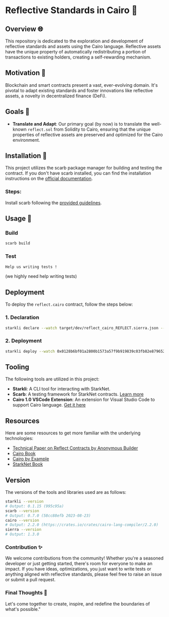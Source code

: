 # Reflective Standards in Cairo 🐫

## Overview 🌐

This repository is dedicated to the exploration and development of reflective standards and assets using the Cairo language. Reflective assets have the unique property of automatically redistributing a portion of transactions to existing holders, creating a self-rewarding mechanism.

## Motivation 🚀

Blockchain and smart contracts present a vast, ever-evolving domain. It's pivotal to adapt existing standards and foster innovations like reflective assets, a novelty in decentralized finance (DeFi).

## Goals 🎯

- **Translate and Adapt**: Our primary goal (by now) is to translate the well-known `reflect.sol` from Solidity to Cairo, ensuring that the unique properties of reflective assets are preserved and optimized for the Cairo environment.

## Installation 🔧

This project utilizes the scarb package manager for building and testing the contract. If you don't have scarb installed, you can find the installation instructions on the [official documentation](https://docs.swmansion.com/scarb/download.html).

### Steps:
Install scarb following the [provided guidelines](https://docs.swmansion.com/scarb/download.html).

## Usage 🔧

### Build
```bash
scarb build
```
### Test
```bash 
Help us writing tests !
```
(we highly need help writing tests)

## Deployment

To deploy the `reflect.cairo` contract, follow the steps below:

### 1. Declaration

```bash
starkli declare --watch target/dev/reflect_cairo_REFLECT.sierra.json --account ~/.starkli-wallets/deployer/account.json --keystore ~/.starkli-wallets/deployer/keystore.json
```
### 2. Deployment

```bash
starkli deploy --watch 0x0128b6bf01a2800b1573a57f9b919839c03fb82e8796527cf8910e07fb168d49 str:name str:symbol 9 u256:200000 --account ~/.starkli-wallets/deployer/account.json --keystore ~/.starkli-wallets/deployer/keystore.json 
```
## Tooling

The following tools are utilized in this project:

- **Starkli**: A CLI tool for interacting with StarkNet.
- **Scarb**: A testing framework for StarkNet contracts. [Learn more](https://docs.swmansion.com/scarb/docs.html/)
- **Cairo 1.0 VSCode Extension**: An extension for Visual Studio Code to support Cairo language. [Get it here](https://marketplace.visualstudio.com/items?itemName=starkware.cairo1)

## Resources

Here are some resources to get more familiar with the underlying technologies:

- [Technical Paper on Reflect Contracts by Anonymous Builder](https://forum.openzeppelin.com/t/a-technical-whitepaper-for-reflect-contracts/14297)
- [Cairo Book](https://book.cairo-lang.org/)
- [Cairo by Example](https://cairo-by-example.com/)
- [StarkNet Book](https://book.starknet.io/index.html/)

## Version

The versions of the tools and libraries used are as follows:

```bash
starkli --version
# Output: 0.1.15 (995c95a)
scarb --version
# Output: 0.7.0 (58cc88efb 2023-08-23)
cairo --version
# Output: 2.2.0 (https://crates.io/crates/cairo-lang-compiler/2.2.0)
sierra --version
# Output: 1.3.0
```


### Contribution ✨
We welcome contributions from the community! Whether you're a seasoned developer or just getting started, there's room for everyone to make an impact. If you have ideas, optimizations, you just want to write tests or anything aligned with reflective standards, please feel free to raise an issue or submit a pull request.

### Final Thoughts 💭
Let's come together to create, inspire, and redefine the boundaries of what's possible."
